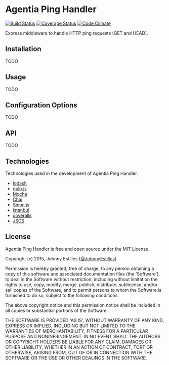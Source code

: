 # Agentia Ping Handler
[![Build Status](https://travis-ci.org/AgentiaSystems/agentia-ping-handler.svg?branch=master)](https://travis-ci.org/AgentiaSystems/agentia-ping-handler) [![Coverage Status](https://coveralls.io/repos/AgentiaSystems/agentia-ping-handler/badge.svg?branch=master)](https://coveralls.io/r/AgentiaSystems/agentia-ping-handler?branch=master) [![Code Climate](https://codeclimate.com/github/AgentiaSystems/agentia-ping-handler/badges/gpa.svg)](https://codeclimate.com/github/AgentiaSystems/agentia-ping-handler)

Express middleware to handle HTTP ping requests (GET and HEAD).

## Installation
TODO

## Usage
TODO

## Configuration Options
TODO

## API
TODO

## Technologies
Technologies used in the development of Agentia Ping Handler.

* [lodash](http://lodash.com)
* [gulp.js](http://gulpjs.com/)
* [Mocha](http://visionmedia.github.io/mocha/)
* [Chai](http://chaijs.com/)
* [Sinon.js](http://sinonjs.org/)
* [istanbul](https://gotwarlost.github.io/istanbul/)
* [coveralls](https://coveralls.io)
* [JSCS](http://jscs.info)


## License
Agentia Ping Handler is free and open source under the MIT License.

Copyright (c) 2015, Johnny Estilles ([@JohnnyEstilles](http://twitter.com/JohnnyEstilles))

Permission is hereby granted, free of charge, to any person obtaining a copy of this software and associated documentation files (the 'Software'), to deal in the Software without restriction, including without limitation the rights to use, copy, modify, merge, publish, distribute, sublicense, and/or sell copies of the Software, and to permit persons to whom the Software is furnished to do so, subject to the following conditions:

The above copyright notice and this permission notice shall be included in all copies or substantial portions of the Software.

THE SOFTWARE IS PROVIDED 'AS IS', WITHOUT WARRANTY OF ANY KIND, EXPRESS OR IMPLIED, INCLUDING BUT NOT LIMITED TO THE WARRANTIES OF MERCHANTABILITY, FITNESS FOR A PARTICULAR PURPOSE AND NONINFRINGEMENT. IN NO EVENT SHALL THE AUTHORS OR COPYRIGHT HOLDERS BE LIABLE FOR ANY CLAIM, DAMAGES OR OTHER LIABILITY, WHETHER IN AN ACTION OF CONTRACT, TORT OR OTHERWISE, ARISING FROM, OUT OF OR IN CONNECTION WITH THE SOFTWARE OR THE USE OR OTHER DEALINGS IN THE SOFTWARE.

